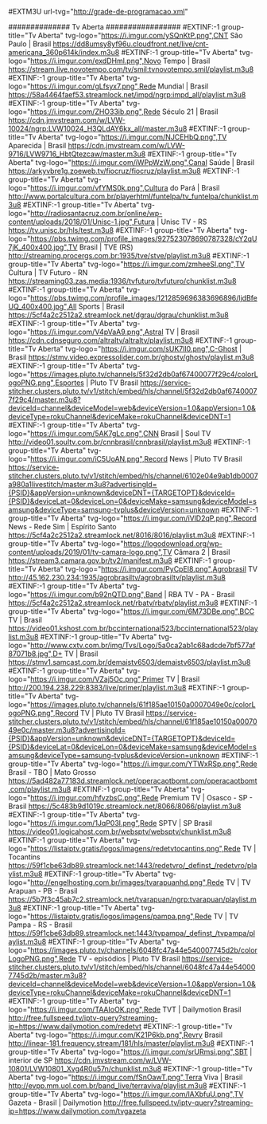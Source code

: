 #EXTM3U url-tvg="http://grade-de-programacao.xml"

############## Tv Aberta #################
#EXTINF:-1 group-title="Tv Aberta" tvg-logo="https://i.imgur.com/ySQnKtP.png",CNT São Paulo | Brasil
https://dd8umsy8yf96u.cloudfront.net/live/cnt-americana_360p614k/index.m3u8
#EXTINF:-1 group-title="Tv Aberta" tvg-logo="https://i.imgur.com/exdDHml.png",Novo Tempo | Brasil
https://stream.live.novotempo.com/tv/smil:tvnovotempo.smil/playlist.m3u8
#EXTINF:-1 group-title="Tv Aberta" tvg-logo="https://i.imgur.com/gLfsyx7.png",Rede Mundial | Brasil
https://58a4464faef53.streamlock.net/impd/ngrp:impd_all/playlist.m3u8
#EXTINF:-1 group-title="Tv Aberta" tvg-logo="https://i.imgur.com/ZHO33ib.png",Rede Século 21 | Brasil
https://cdn.jmvstream.com/w/LVW-10024/ngrp:LVW10024_H3QLdAY6kx_all/master.m3u8
#EXTINF:-1 group-title="Tv Aberta" tvg-logo="https://i.imgur.com/NJCEHbQ.png",TV Aparecida | Brasil
https://cdn.jmvstream.com/w/LVW-9716/LVW9716_HbtQtezcaw/master.m3u8
#EXTINF:-1 group-title="Tv Aberta" tvg-logo="https://i.imgur.com/iWPpWzW.png",Canal Saúde | Brasil
https://arkyvbre1g.zoeweb.tv/fiocruz/fiocruz/playlist.m3u8
#EXTINF:-1 group-title="Tv Aberta" tvg-logo="https://i.imgur.com/vfYMS0k.png",Cultura do Pará | Brasil
http://www.portalcultura.com.br/playerhtml/funtelpa/tv_funtelpa/chunklist.m3u8
#EXTINF:-1 group-title="Tv Aberta" tvg-logo="http://radiosantacruz.com.br/online/wp-content/uploads/2018/01/Unisc-1.jpg",Futura | Unisc TV - RS
https://tv.unisc.br/hls/test.m3u8
#EXTINF:-1 group-title="Tv Aberta" tvg-logo="https://pbs.twimg.com/profile_images/927523078690787328/cY2qU7jK_400x400.jpg",TV Brasil | TVE (RS)
http://streaming.procergs.com.br:1935/tve/stve/playlist.m3u8
#EXTINF:-1 group-title="Tv Aberta" tvg-logo="https://i.imgur.com/zmheeSl.png",TV Cultura | TV Futuro - RN
https://streaming03.zas.media:1936/tvfuturo/tvfuturo/chunklist.m3u8
#EXTINF:-1 group-title="Tv Aberta" tvg-logo="https://pbs.twimg.com/profile_images/1212859696383696896/ljdBfeUQ_400x400.jpg",All Sports | Brasil
https://5cf4a2c2512a2.streamlock.net/dgrau/dgrau/chunklist.m3u8
#EXTINF:-1 group-title="Tv Aberta" tvg-logo="https://i.imgur.com/V4pVaA9.png",Astral TV | Brasil
https://cdn.cdnseguro.com/altraltv/altraltv/playlist.m3u8
#EXTINF:-1 group-title="Tv Aberta" tvg-logo="https://i.imgur.com/sUK7lI0.png",C-Ghost | Brasil
https://stmv.video.expressolider.com.br/ghostv/ghostv/playlist.m3u8
#EXTINF:-1 group-title="Tv Aberta" tvg-logo="https://images.pluto.tv/channels/5f32d2db0af67400077f29c4/colorLogoPNG.png",Esportes | Pluto TV Brasil
https://service-stitcher.clusters.pluto.tv/v1/stitch/embed/hls/channel/5f32d2db0af67400077f29c4/master.m3u8?deviceId=channel&deviceModel=web&deviceVersion=1.0&appVersion=1.0&deviceType=rokuChannel&deviceMake=rokuChannel&deviceDNT=1
#EXTINF:-1 group-title="Tv Aberta" tvg-logo="https://i.imgur.com/5AK7gLc.png",CNN Brasil | Soul TV
http://video01.soultv.com.br/cnnbrasil/cnnbrasil/playlist.m3u8
#EXTINF:-1 group-title="Tv Aberta" tvg-logo="https://i.imgur.com/iC5UoAN.png",Record News | Pluto TV Brasil
https://service-stitcher.clusters.pluto.tv/v1/stitch/embed/hls/channel/6102e04e9ab1db0007a980a1livestitch/master.m3u8?advertisingId={PSID}&appVersion=unknown&deviceDNT={TARGETOPT}&deviceId={PSID}&deviceLat=0&deviceLon=0&deviceMake=samsung&deviceModel=samsung&deviceType=samsung-tvplus&deviceVersion=unknown
#EXTINF:-1 group-title="Tv Aberta" tvg-logo="https://i.imgur.com/iVlD2qP.png",Record News - Rede Sim | Espírito Santo
https://5cf4a2c2512a2.streamlock.net/8016/8016/playlist.m3u8
#EXTINF:-1 group-title="Tv Aberta" tvg-logo="https://logodownload.org/wp-content/uploads/2019/01/tv-camara-logo.png",TV Câmara 2 | Brasil
https://stream3.camara.gov.br/tv2/manifest.m3u8
#EXTINF:-1 group-title="Tv Aberta" tvg-logo="https://i.imgur.com/PyCpEI8.png",Agrobrasil TV
http://45.162.230.234:1935/agrobrasiltv/agrobrasiltv/playlist.m3u8
#EXTINF:-1 group-title="Tv Aberta" tvg-logo="https://i.imgur.com/b92nQTD.png",Band | RBA TV - PA - Brasil
https://5cf4a2c2512a2.streamlock.net/rbatv/rbatv/playlist.m3u8
#EXTINF:-1 group-title="Tv Aberta" tvg-logo="https://i.imgur.com/6M73DBe.png",BCC TV | Brasil
https://video01.kshost.com.br/bccinternational523/bccinternational523/playlist.m3u8
#EXTINF:-1 group-title="Tv Aberta" tvg-logo="http://www.cxtv.com.br/img/Tvs/Logo/5a0ca2ab1c68adcde7bf577af87071b8.jpg",D+ TV | Brasil
https://stmv1.samcast.com.br/demaistv6503/demaistv6503/playlist.m3u8
#EXTINF:-1 group-title="Tv Aberta" tvg-logo="https://i.imgur.com/VZaj5Oc.png",Primer TV | Brasil
http://200.194.238.229:8383/live/primer/playlist.m3u8
#EXTINF:-1 group-title="Tv Aberta" tvg-logo="https://images.pluto.tv/channels/61f185ae10150a0007049e0c/colorLogoPNG.png",Record TV | Pluto TV Brasil
https://service-stitcher.clusters.pluto.tv/v1/stitch/embed/hls/channel/61f185ae10150a0007049e0c/master.m3u8?advertisingId={PSID}&appVersion=unknown&deviceDNT={TARGETOPT}&deviceId={PSID}&deviceLat=0&deviceLon=0&deviceMake=samsung&deviceModel=samsung&deviceType=samsung-tvplus&deviceVersion=unknown
#EXTINF:-1 group-title="Tv Aberta" tvg-logo="https://i.imgur.com/YTWxRSp.png",Rede Brasil - TBO | Mato Grosso
https://5ad482a77183d.streamlock.net/operacaotbomt.com/operacaotbomt.com/playlist.m3u8
#EXTINF:-1 group-title="Tv Aberta" tvg-logo="https://i.imgur.com/hfvzbsC.png",Rede Premium TV | Osasco - SP - Brasil
https://5c483b9d1019c.streamlock.net/8066/8066/playlist.m3u8
#EXTINF:-1 group-title="Tv Aberta" tvg-logo="https://i.imgur.com/1JqP03l.png",Rede SPTV | SP Brasil
https://video01.logicahost.com.br/websptv/websptv/chunklist.m3u8
#EXTINF:-1 group-title="Tv Aberta" tvg-logo="https://listaiptv.gratis/logos/imagens/redetvtocantins.png",Rede TV | Tocantins
https://59f1cbe63db89.streamlock.net:1443/redetvro/_definst_/redetvro/playlist.m3u8
#EXTINF:-1 group-title="Tv Aberta" tvg-logo="http://engelhosting.com.br/images/tvarapuanhd.png",Rede TV | TV Arapuan - PB - Brasil
https://5b7f3c45ab7c2.streamlock.net/tvarapuan/ngrp:tvarapuan/playlist.m3u8
#EXTINF:-1 group-title="Tv Aberta" tvg-logo="https://listaiptv.gratis/logos/imagens/pampa.png",Rede TV | TV Pampa - RS - Brasil
https://59f1cbe63db89.streamlock.net:1443/tvpampa/_definst_/tvpampa/playlist.m3u8
#EXTINF:-1 group-title="Tv Aberta" tvg-logo="https://images.pluto.tv/channels/6048fc47a44e540007745d2b/colorLogoPNG.png",Rede TV - episódios | Pluto TV Brasil
https://service-stitcher.clusters.pluto.tv/v1/stitch/embed/hls/channel/6048fc47a44e540007745d2b/master.m3u8?deviceId=channel&deviceModel=web&deviceVersion=1.0&appVersion=1.0&deviceType=rokuChannel&deviceMake=rokuChannel&deviceDNT=1
#EXTINF:-1 group-title="Tv Aberta" tvg-logo="https://i.imgur.com/TAAIoOK.png",Rede TVT | Dailymotion Brasil
http://free.fullspeed.tv/iptv-query?streaming-ip=https://www.dailymotion.com/redetvt
#EXTINF:-1 group-title="Tv Aberta" tvg-logo="https://i.imgur.com/K21P6kb.png",Revry Brasil
http://linear-181.frequency.stream/181/hls/master/playlist.m3u8
#EXTINF:-1 group-title="Tv Aberta" tvg-logo="https://i.imgur.com/srURmsi.png",SBT | interior de SP
https://cdn.jmvstream.com/w/LVW-10801/LVW10801_Xvg4R0u57n/chunklist.m3u8
#EXTINF:-1 group-title="Tv Aberta" tvg-logo="https://i.imgur.com/fSnOawT.png",Terra Viva | Brasil
http://evpp.mm.uol.com.br/band_live/terraviva/playlist.m3u8
#EXTINF:-1 group-title="Tv Aberta" tvg-logo="https://i.imgur.com/lAXbfuU.png",TV Gazeta - Brasil | Dailymotion
http://free.fullspeed.tv/iptv-query?streaming-ip=https://www.dailymotion.com/tvgazeta

